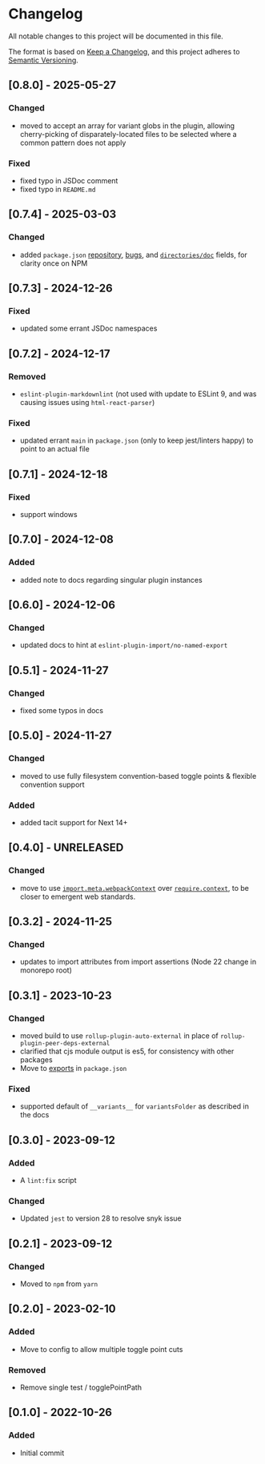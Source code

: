 # Changelog

All notable changes to this project will be documented in this file.

The format is based on [Keep a Changelog](https://keepachangelog.com/en/1.0.0/),
and this project adheres to [Semantic Versioning](https://semver.org/spec/v2.0.0.html).

## [0.8.0] - 2025-05-27

### Changed

- moved to accept an array for variant globs in the plugin, allowing cherry-picking of disparately-located files to be selected where a common pattern does not apply

### Fixed

- fixed typo in JSDoc comment
- fixed typo in `README.md`

## [0.7.4] - 2025-03-03

### Changed

- added `package.json` [repository](https://docs.npmjs.com/cli/v11/configuring-npm/package-json#repository), [bugs](https://docs.npmjs.com/cli/v11/configuring-npm/package-json#bugs), and [`directories/doc`](https://docs.npmjs.com/cli/v11/configuring-npm/package-json#directories) fields, for clarity once on NPM

## [0.7.3] - 2024-12-26

### Fixed

- updated some errant JSDoc namespaces

## [0.7.2] - 2024-12-17

### Removed

- `eslint-plugin-markdownlint` (not used with update to ESLint 9, and was causing issues using `html-react-parser`)

### Fixed

- updated errant `main` in `package.json` (only to keep jest/linters happy) to point to an actual file

## [0.7.1] - 2024-12-18

### Fixed

- support windows

## [0.7.0] - 2024-12-08

### Added

- added note to docs regarding singular plugin instances

## [0.6.0] - 2024-12-06

### Changed

- updated docs to hint at `eslint-plugin-import/no-named-export`

## [0.5.1] - 2024-11-27

### Changed

- fixed some typos in docs

## [0.5.0] - 2024-11-27

### Changed

- moved to use fully filesystem convention-based toggle points & flexible convention support

### Added

- added tacit support for Next 14+

## [0.4.0] - UNRELEASED

### Changed

- move to use [`import.meta.webpackContext`](https://webpack.js.org/api/module-variables/#importmetawebpackcontext) over [`require.context`](https://webpack.js.org/guides/dependency-management/#requirecontext), to be closer to emergent web standards.

## [0.3.2] - 2024-11-25

### Changed

- updates to import attributes from import assertions (Node 22 change in monorepo root)

## [0.3.1] - 2023-10-23

### Changed

- moved build to use `rollup-plugin-auto-external` in place of `rollup-plugin-peer-deps-external`
- clarified that cjs module output is es5, for consistency with other packages
- Move to [exports](https://nodejs.org/api/packages.html#exports) in `package.json`

### Fixed

- supported default of `__variants__` for `variantsFolder` as described in the docs

## [0.3.0] - 2023-09-12

### Added

- A `lint:fix` script

### Changed

- Updated `jest` to version 28 to resolve snyk issue

## [0.2.1] - 2023-09-12

### Changed

- Moved to `npm` from `yarn`

## [0.2.0] - 2023-02-10

### Added

- Move to config to allow multiple toggle point cuts

### Removed

- Remove single test / togglePointPath

## [0.1.0] - 2022-10-26

### Added

- Initial commit
